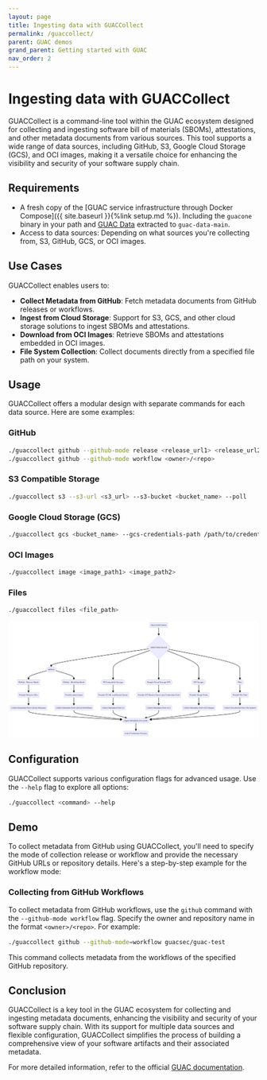 ```yaml
---
layout: page
title: Ingesting data with GUACCollect
permalink: /guaccollect/
parent: GUAC demos
grand_parent: Getting started with GUAC
nav_order: 2
---
```


# Ingesting data with GUACCollect

GUACCollect is a command-line tool within the GUAC ecosystem designed for collecting and ingesting software bill of materials (SBOMs), attestations, and other metadata documents from various sources. This tool supports a wide range of data sources, including GitHub, S3, Google Cloud Storage (GCS), and OCI images, making it a versatile choice for enhancing the visibility and security of your software supply chain.

## Requirements

- A fresh copy of the [GUAC service infrastructure through Docker Compose]({{
  site.baseurl }}{%link setup.md %}). Including the `guacone` binary in your path
  and [GUAC Data](https://github.com/guacsec/guac-data/archive/refs/heads/main.zip)
  extracted to `guac-data-main`.
- Access to data sources: Depending on what sources you're collecting from, S3, GitHub, GCS, or OCI images.

## Use Cases

GUACCollect enables users to:

- **Collect Metadata from GitHub**: Fetch metadata documents from GitHub releases or workflows.
- **Ingest from Cloud Storage**: Support for S3, GCS, and other cloud storage solutions to ingest SBOMs and attestations.
- **Download from OCI Images**: Retrieve SBOMs and attestations embedded in OCI images.
- **File System Collection**: Collect documents directly from a specified file path on your system.

## Usage

GUACCollect offers a modular design with separate commands for each data source. Here are some examples:

### GitHub

```bash
./guaccollect github --github-mode release <release_url1> <release_url2>
./guaccollect github --github-mode workflow <owner>/<repo>
```

### S3 Compatible Storage

```bash
./guaccollect s3 --s3-url <s3_url> --s3-bucket <bucket_name> --poll
```

### Google Cloud Storage (GCS)

```bash
./guaccollect gcs <bucket_name> --gcs-credentials-path /path/to/credentials.json
```

### OCI Images

```bash
./guaccollect image <image_path1> <image_path2>
```

### Files

```bash
./guaccollect files <file_path>
```

![guaccollect graph](assets/images/guaccollectGraph.png)

## Configuration

GUACCollect supports various configuration flags for advanced usage. Use the `--help` flag to explore all options:

```bash
./guaccollect <command> --help
```

## Demo

To collect metadata from GitHub using GUACCollect, you'll need to specify the mode of collection release or workflow and provide the necessary GitHub URLs or repository details. Here's a step-by-step example for the workflow mode:

### Collecting from GitHub Workflows

To collect metadata from GitHub workflows, use the `github` command with the `--github-mode workflow` flag. Specify the owner and repository name in the format `<owner>/<repo>`. For example:

```bash
./guaccollect github --github-mode=workflow guacsec/guac-test
```

This command collects metadata from the workflows of the specified GitHub repository.

## Conclusion

GUACCollect is a key tool in the GUAC ecosystem for collecting and ingesting metadata documents, enhancing the visibility and security of your software supply chain. With its support for multiple data sources and flexible configuration, GUACCollect simplifies the process of building a comprehensive view of your software artifacts and their associated metadata.

For more detailed information, refer to the official [GUAC documentation](https://docs.guac.sh/).